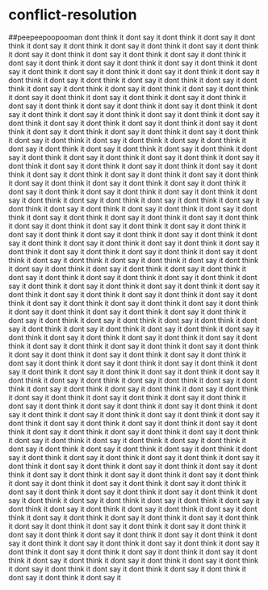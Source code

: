 # conflict-resolution

##peepeepoopooman
dont think it dont say it dont think it dont say it dont think it dont say it dont think it dont say it dont think it dont say it dont think it dont say it dont think it dont say it dont think it dont say it dont think it dont say it dont think it dont say it dont think it dont say it dont think it dont say it dont think it dont say it dont think it dont say it dont think it dont say it dont think it dont say it dont think it dont say it dont think it dont say it dont think it dont say it dont think it dont say it dont think it dont say it dont think it dont say it dont think it dont say it dont think it dont say it dont think it dont say it dont think it dont say it dont think it dont say it dont think it dont say it dont think it dont say it dont think it dont say it dont think it dont say it dont think it dont say it dont think it dont say it dont think it dont say it dont think it dont say it dont think it dont say it dont think it dont say it dont think it dont say it dont think it dont say it dont think it dont say it dont think it dont say it dont think it dont say it dont think it dont say it dont think it dont say it dont think it dont say it dont think it dont say it dont think it dont say it dont think it dont say it dont think it dont say it dont think it dont say it dont think it dont say it dont think it dont say it dont think it dont say it dont think it dont say it dont think it dont say it dont think it dont say it dont think it dont say it dont think it dont say it dont think it dont say it dont think it dont say it dont think it dont say it dont think it dont say it dont think it dont say it dont think it dont say it dont think it dont say it dont think it dont say it dont think it dont say it dont think it dont say it dont think it dont say it dont think it dont say it dont think it dont say it dont think it dont say it dont think it dont say it dont think it dont say it dont think it dont say it dont think it dont say it dont think it dont say it dont think it dont say it dont think it dont say it dont think it dont say it dont think it dont say it dont think it dont say it dont think it dont say it dont think it dont say it dont think it dont say it dont think it dont say it dont think it dont say it dont think it dont say it dont think it dont say it dont think it dont say it dont think it dont say it dont think it dont say it dont think it dont say it dont think it dont say it dont think it dont say it dont think it dont say it dont think it dont say it dont think it dont say it dont think it dont say it dont think it dont say it dont think it dont say it dont think it dont say it dont think it dont say it dont think it dont say it dont think it dont say it dont think it dont say it dont think it dont say it dont think it dont say it dont think it dont say it dont think it dont say it dont think it dont say it dont think it dont say it dont think it dont say it dont think it dont say it dont think it dont say it dont think it dont say it dont think it dont say it dont think it dont say it dont think it dont say it dont think it dont say it dont think it dont say it dont think it dont say it dont think it dont say it dont think it dont say it dont think it dont say it dont think it dont say it dont think it dont say it dont think it dont say it dont think it dont say it dont think it dont say it dont think it dont say it dont think it dont say it dont think it dont say it dont think it dont say it dont think it dont say it dont think it dont say it dont think it dont say it dont think it dont say it dont think it dont say it dont think it dont say it dont think it dont say it dont think it dont say it dont think it dont say it dont think it dont say it dont think it dont say it dont think it dont say it dont think it dont say it dont think it dont say it dont think it dont say it dont think it dont say it dont think it dont say it dont think it dont say it dont think it dont say it dont think it dont say it dont think it dont say it dont think it dont say it dont think it dont say it dont think it dont say it dont think it dont say it dont think it dont say it dont think it dont say it dont think it dont say it dont think it dont say it dont think it dont say it dont think it dont say it dont think it dont say it dont think it dont say it dont think it dont say it dont think it dont say it dont think it dont say it dont think it dont say it dont think it dont say it dont think it dont say it dont think it dont say it dont think it dont say it dont think it dont say it dont think it dont say it dont think it dont say it dont think it dont say it dont think it dont say it dont think it dont say it dont think it dont say it dont think it dont say it dont think it dont say it dont think it dont say it dont think it dont say it dont think it dont say it dont think it dont say it dont think it dont say it dont think it dont say it dont think it dont say it dont think it dont say it dont think it dont say it dont think it dont say it dont think it dont say it dont think it dont say it dont think it dont say it dont think it dont say it dont think it dont say it dont think it dont say it dont think it dont say it dont think it dont say it
